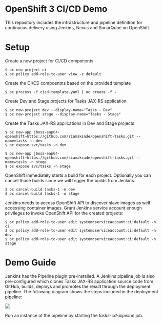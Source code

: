 # OpenShift 3 CI/CD Demo

This repository includes the infrastructure and pipeline definition for continuous delivery using Jenkins, Nexus and SonarQube on OpenShift.

# Setup

Create a new project for CI/CD components

  ```
  $ oc new-project ci
  $ oc policy add-role-to-user view -z default
  ```

Create the CI/CD compoentns based on the provided template

  ```
  $ oc process -f cicd-template.yaml | oc create -f -
  ```

Create Dev and Stage projects for Tasks JAX-RS application

  ```
  $ oc new-project dev --display-name="Tasks - Dev"
  $ oc new-project stage --display-name="Tasks - Stage"
  ```

Create the Tasks JAX-RS applications in Dev and Stage projects
  ```
  $ oc new-app jboss-eap64-openshift~https://github.com/siamaksade/openshift-tasks.git --name=tasks -n dev
  $ oc expose svc/tasks -n dev

  $ oc new-app jboss-eap64-openshift~https://github.com/siamaksade/openshift-tasks.git --name=tasks -n stage
  $ oc expose svc/tasks -n stage
  ```

OpenShift immediately starts a build for each project. Optionally you can cancel those builds since we will trigger the builds from Jenkins.
  ```
  $ oc cancel-build tasks-1 -n dev
  $ oc cancel-build tasks-1 -n stage
  ```

Jenkins needs to access OpenShift API to discover slave images as well accessing container images. Grant Jenkins service account enough privileges to invoke OpenShift API for the created projects:

  ```
  $ oc policy add-role-to-user edit system:serviceaccount:ci:default -n ci
  $ oc policy add-role-to-user edit system:serviceaccount:ci:default -n dev
  $ oc policy add-role-to-user edit system:serviceaccount:ci:default -n stage
  ```

# Demo Guide

Jenkins has the Pipeline plugin pre-installed. A Jenkins pipeline job is also pre-configured which clones Tasks JAX-RS application source code from GitHub, builds, deploys and promotes the result through the deployment pipeline. The following diagram shows the steps included in the deployment pipeline:

![](https://raw.githubusercontent.com/OpenShiftDemos/openshift-cd-demo/master/images/pipeline.png)

Run an instance of the pipeline by starting the _tasks-cd-pipeline_ job.
